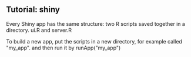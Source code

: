 ## Tutorial: shiny

Every Shiny app has the same structure: two R scripts saved together in a directory. ui.R and server.R

To build a new app, put the scripts in a new directory, for example called "my_app". and then run it by runApp("my_app")


